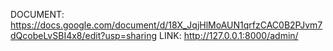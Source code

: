 DOCUMENT: https://docs.google.com/document/d/18X_JqjHlMoAUN1qrfzCAC0B2PJvm7dQcobeLvSBI4x8/edit?usp=sharing
LINK:  http://127.0.0.1:8000/admin/
